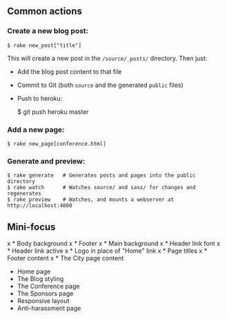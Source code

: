 ## Common actions

### Create a new blog post:

    $ rake new_post["title"]

This will create a new post in the `/source/_posts/` directory. Then just:

* Add the blog post content to that file
* Commit to Git (both `source` and the generated `public` files)
* Push to heroku:

    $ git push heroku master

### Add a new page:

    $ rake new_page[conference.html]

### Generate and preview:

    $ rake generate   # Generates posts and pages into the public directory
    $ rake watch      # Watches source/ and sass/ for changes and regenerates
    $ rake preview    # Watches, and mounts a webserver at http://localhost:4000

## Mini-focus

x * Body background
x * Footer
x * Main background
x * Header link font
x * Header link active
x * Logo in place of "Home" link
x * Page titles
x * Footer content
x * The City page content

* Home page
* The Blog styling
* The Conference page
* The Sponsors page
* Responsive layout
* Anti-harassment page